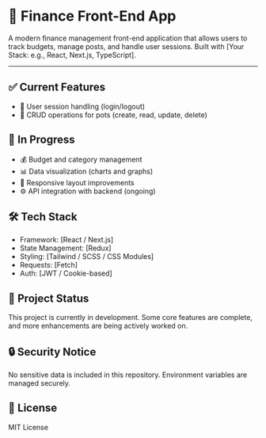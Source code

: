 # 💸 Finance Front-End App

A modern finance management front-end application that allows users to track budgets, manage posts, and handle user sessions. Built with [Your Stack: e.g., React, Next.js, TypeScript].

---

## ✅ Current Features
- 🔐 User session handling (login/logout)
- 📝 CRUD operations for pots (create, read, update, delete)

## 🧱 In Progress
- 💰 Budget and category management
- 📊 Data visualization (charts and graphs)
- 🧩 Responsive layout improvements
- ⚙️ API integration with backend (ongoing)

## 🛠 Tech Stack
- Framework: [React / Next.js]
- State Management: [Redux]
- Styling: [Tailwind / SCSS / CSS Modules]
- Requests: [Fetch]
- Auth: [JWT / Cookie-based]

## 🚧 Project Status
This project is currently in development. Some core features are complete, and more enhancements are being actively worked on.

## 🔒 Security Notice
No sensitive data is included in this repository. Environment variables are managed securely.

## 📄 License
MIT License
